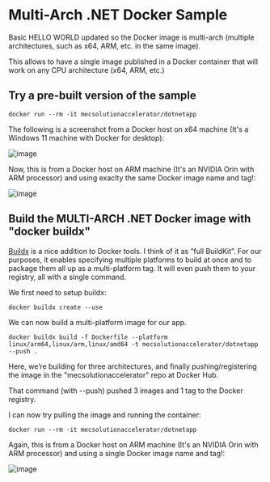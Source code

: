 # Multi-Arch .NET Docker Sample

Basic HELLO WORLD updated so the Docker image is multi-arch (multiple architectures, such as x64, ARM, etc. in the same image).

This allows to have a single image published in a Docker container that will work on any CPU architecture (x64, ARM, etc.)

## Try a pre-built version of the sample

```console
docker run --rm -it mecsolutionaccelerator/dotnetapp
```
The following is a screenshot from a Docker host on x64 machine (It's a Windows 11 machine with Docker for desktop):

![image](https://github.com/Azure/mec-app-solution-accelerator/assets/1712635/d529ffe4-3751-4e19-82c1-219d06e1a3cd)

Now, this is from a Docker host on ARM machine (It's an NVIDIA Orin with ARM processor) and using exaclty the same Docker image name and tag!:

![image](https://github.com/Azure/mec-app-solution-accelerator/assets/1712635/268fdd75-c80a-4647-aa01-a4d97f57c299)

## Build the MULTI-ARCH .NET Docker image with "docker buildx"

[Buildx](https://www.docker.com/blog/how-to-rapidly-build-multi-architecture-images-with-buildx/) is a nice addition to Docker tools. I think of it as “full BuildKit”. For our purposes, it enables specifying multiple platforms to build at once and to package them all up as a multi-platform tag. It will even push them to your registry, all with a single command.

We first need to setup buildx:

```console
docker buildx create --use
```

We can now build a multi-platform image for our app.

```console
docker buildx build -f Dockerfile --platform linux/arm64,linux/arm,linux/amd64 -t mecsolutionaccelerator/dotnetapp --push .
```

Here, we’re building for three architectures, and finally pushing/registering the image in the "mecsolutionaccelerator" repo at Docker Hub.

That command (with --push) pushed 3 images and 1 tag to the Docker registry.

I can now try pulling the image and running the container:

```console
docker run --rm -it mecsolutionaccelerator/dotnetapp
```
Again, this is from a Docker host on ARM machine (It's an NVIDIA Orin with ARM processor) and using a single Docker image name and tag!:

![image](https://github.com/Azure/mec-app-solution-accelerator/assets/1712635/268fdd75-c80a-4647-aa01-a4d97f57c299)


